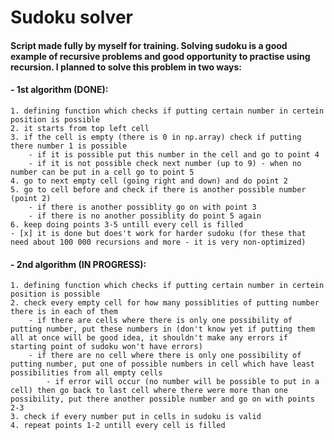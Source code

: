 # Sudoku solver

#### Script made fully by myself for training. Solving sudoku is a good example of recursive problems and good opportunity to practise using recursion. I planned to solve this problem in two ways:
#### - 1st algorithm (DONE): 
    1. defining function which checks if putting certain number in certein position is possible
    2. it starts from top left cell
    3. if the cell is empty (there is 0 in np.array) check if putting there number 1 is possible
        - if it is possible put this number in the cell and go to point 4
        - if it is not possible check next number (up to 9) - when no number can be put in a cell go to point 5
    4. go to next empty cell (going right and down) and do point 2
    5. go to cell before and check if there is another possible number (point 2) 
        - if there is another possiblity go on with point 3
        - if there is no another possiblity do point 5 again
    6. keep doing points 3-5 untill every cell is filled
    - [x] it is done but does't work for harder sudoku (for these that need about 100 000 recursions and more - it is very non-optimized)

#### - 2nd algorithm (IN PROGRESS):
    1. defining function which checks if putting certain number in certein position is possible
    2. check every empty cell for how many possiblities of putting number there is in each of them
        - if there are cells where there is only one possibility of putting number, put these numbers in (don't know yet if putting them all at once will be good idea, it shouldn't make any errors if starting point of sudoku won't have errors)
        - if there are no cell where there is only one possibility of putting number, put one of possible numbers in cell which have least possibilities from all empty cells
            - if error will occur (no number will be possible to put in a cell) then go back to last cell where there were more than one possibility, put there another possible number and go on with points 2-3
    3. check if every number put in cells in sudoku is valid
    4. repeat points 1-2 untill every cell is filled